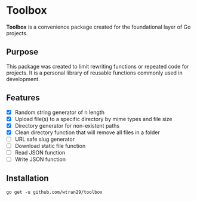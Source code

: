 # Toolbox

 <b>Toolbox</b> is a convenience package created for the foundational layer of Go projects.

## Purpose

This package was created to limit rewriting functions or repeated code for projects. It is a personal library of reusable functions commonly used in development.

## Features
- [X] Random string generator of n length
- [X] Upload file(s) to a specific directory by mime types and file size
- [X] Directory generator for non-existent paths
- [X] Clean directory function that will remove all files in a folder
- [ ] URL safe slug generator
- [ ] Download static file function
- [ ] Read JSON function
- [ ] Write JSON function

## Installation

`go get -u github.com/wtran29/toolbox`